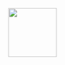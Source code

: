 <div id="header" align="center">
  <img src="[https://media.giphy.com/media/M9gbBd9nbDrOTu1Mqx/giphy.gif](https://media.giphy.com/media/v1.Y2lkPTc5MGI3NjExMzgxeWJmMzJ4dDJxaDByY3lpYnpjZ2k3NXI1dXN3MG54bGQ1dmdiaiZlcD12MV9pbnRlcm5hbF9naWZfYnlfaWQmY3Q9Zw/Nvkh8bPp7tVGTFsb5F/giphy.gif)" width="100"/>
</div>
